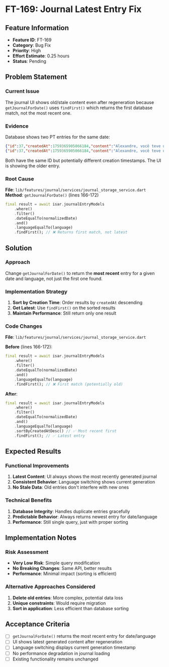 # FT-169: Journal Latest Entry Fix

## Feature Information
- **Feature ID**: FT-169
- **Category**: Bug Fix
- **Priority**: High
- **Effort Estimate**: 0.25 hours
- **Status**: Pending

## Problem Statement

### Current Issue
The journal UI shows old/stale content even after regeneration because `getJournalForDate()` uses `findFirst()` which returns the first database match, not the most recent one.

### Evidence
Database shows two PT entries for the same date:
```json
{"id":37,"createdAt":1759365905066184,"content":"Alexandre, você teve um ótimo dia hoje..."}
{"id":37,"createdAt":1759365905066184,"content":"Alexandre, você teve um ótimo dia hoje..."}
```

Both have the same ID but potentially different creation timestamps. The UI is showing the older entry.

### Root Cause
**File**: `lib/features/journal/services/journal_storage_service.dart`
**Method**: `getJournalForDate()` (lines 166-172)

```dart
final result = await isar.journalEntryModels
    .where()
    .filter()
    .dateEqualTo(normalizedDate)
    .and()
    .languageEqualTo(language)
    .findFirst(); // ❌ Returns first match, not latest
```

## Solution

### Approach
Change `getJournalForDate()` to return the **most recent** entry for a given date and language, not just the first one found.

### Implementation Strategy
1. **Sort by Creation Time**: Order results by `createdAt` descending
2. **Get Latest**: Use `findFirst()` on the sorted results
3. **Maintain Performance**: Still return only one result

### Code Changes

**File**: `lib/features/journal/services/journal_storage_service.dart`

**Before** (lines 166-172):
```dart
final result = await isar.journalEntryModels
    .where()
    .filter()
    .dateEqualTo(normalizedDate)
    .and()
    .languageEqualTo(language)
    .findFirst(); // ❌ First match (potentially old)
```

**After**:
```dart
final result = await isar.journalEntryModels
    .where()
    .filter()
    .dateEqualTo(normalizedDate)
    .and()
    .languageEqualTo(language)
    .sortByCreatedAtDesc() // ✅ Most recent first
    .findFirst(); // ✅ Latest entry
```

## Expected Results

### Functional Improvements
1. **Latest Content**: UI always shows the most recently generated journal
2. **Consistent Behavior**: Language switching shows current generation
3. **No Stale Data**: Old entries don't interfere with new ones

### Technical Benefits
1. **Database Integrity**: Handles duplicate entries gracefully
2. **Predictable Behavior**: Always returns newest entry for date/language
3. **Performance**: Still single query, just with proper sorting

## Implementation Notes

### Risk Assessment
- **Very Low Risk**: Simple query modification
- **No Breaking Changes**: Same API, better results
- **Performance**: Minimal impact (sorting is efficient)

### Alternative Approaches Considered
1. **Delete old entries**: More complex, potential data loss
2. **Unique constraints**: Would require migration
3. **Sort in application**: Less efficient than database sorting

## Acceptance Criteria

- [ ] `getJournalForDate()` returns the most recent entry for date/language
- [ ] UI shows latest generated content after regeneration
- [ ] Language switching displays current generation timestamp
- [ ] No performance degradation in journal loading
- [ ] Existing functionality remains unchanged
